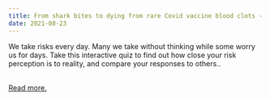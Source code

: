 ```yaml
---
title: From shark bites to dying from rare Covid vaccine blood clots - what’s the risk and how good are you at assessing it?
date: 2021-08-23
---
```

<p>We take risks every day. Many we take without thinking while some worry us for days. Take this interactive quiz to find out how close your risk perception is to reality, and compare your responses to others..</p><br>
<a href='https://www.theguardian.com/world/ng-interactive/2021/aug/22/from-shark-bites-to-rare-blood-clots-how-good-are-you-at-assessing-risk'>Read more.</a>